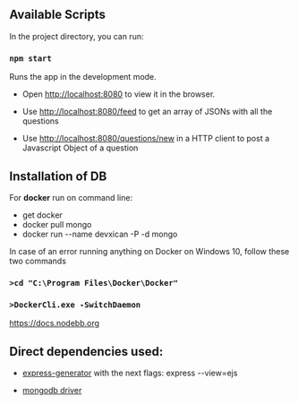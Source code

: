 ## Available Scripts

In the project directory, you can run:

### `npm start`

Runs the app in the development mode.<br />

- Open [http://localhost:8080](http://localhost:8080) to view it in the browser.

- Use [http://localhost:8080/feed](http://localhost:8080/feed) to get an array of JSONs with all the questions

- Use [http://localhost:8080/questions/new](http://localhost:8080/question/new) in a HTTP client to post a Javascript Object of a question



## Installation of DB

For **docker** run on command line:

- get docker
- docker pull mongo
- docker run --name devxican -P -d mongo

In case of an error running anything on Docker on Windows 10, follow these two commands

### `>cd "C:\Program Files\Docker\Docker"`
### `>DockerCli.exe -SwitchDaemon`

https://docs.nodebb.org

## Direct dependencies used:

- [express-generator](https://www.npmjs.com/package/express-generator)
  with the next flags: express --view=ejs

- [mongodb driver](https://www.npmjs.com/package/mongodb)
